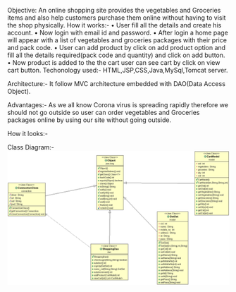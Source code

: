 Objective: An online shopping site provides the vegetables and Groceries items and also help customers purchase them online without having to visit the shop physically.
How it works:-
•	User fill all the details and create his account.
•	Now login with email id and password.
•	After login a home page will appear with a list of vegetables and groceries packages with their price and pack code.
•	User can add product by click on add product option and fill all the details required(pack code and quantity) and click on add button.
•	Now product is added to the the cart user can see cart by click on view cart button.
Techonology used:-
HTML,JSP,CSS,Java,MySql,Tomcat server.

Architecture:-
It follow MVC architecture embedded with DAO(Data Access Object).

Advantages:-
As we all know Corona virus is spreading rapidly therefore we should not go outside so user can order vegetables and Groceries packages online by using our site without going outside.

How it looks:-


Class Diagram:-
![](gharGrahasthi/class_diagram.gif) 

